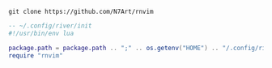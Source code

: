 `git clone https://github.com/N7Art/rnvim`
```lua
-- ~/.config/river/init
#!/usr/bin/env lua

package.path = package.path .. ";" .. os.getenv("HOME") .. "/.config/river/rnvim/?.lua"
require "rnvim"
```

